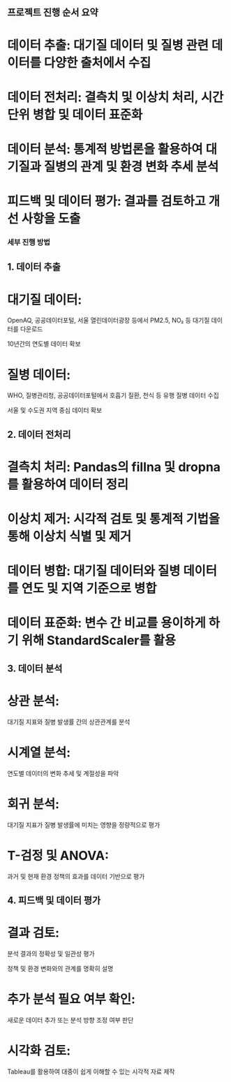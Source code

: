 ## 프로젝트 진행 순서 요약

# 데이터 추출: 대기질 데이터 및 질병 관련 데이터를 다양한 출처에서 수집

# 데이터 전처리: 결측치 및 이상치 처리, 시간 단위 병합 및 데이터 표준화

# 데이터 분석: 통계적 방법론을 활용하여 대기질과 질병의 관계 및 환경 변화 추세 분석

# 피드백 및 데이터 평가: 결과를 검토하고 개선 사항을 도출

### 세부 진행 방법

## 1. 데이터 추출

# 대기질 데이터:

OpenAQ, 공공데이터포털, 서울 열린데이터광장 등에서 PM2.5, NO₂ 등 대기질 데이터를 다운로드

10년간의 연도별 데이터 확보

# 질병 데이터:

WHO, 질병관리청, 공공데이터포털에서 호흡기 질환, 천식 등 유행 질병 데이터 수집

서울 및 수도권 지역 중심 데이터 확보

## 2. 데이터 전처리

# 결측치 처리: Pandas의 fillna 및 dropna를 활용하여 데이터 정리

# 이상치 제거: 시각적 검토 및 통계적 기법을 통해 이상치 식별 및 제거

# 데이터 병합: 대기질 데이터와 질병 데이터를 연도 및 지역 기준으로 병합

# 데이터 표준화: 변수 간 비교를 용이하게 하기 위해 StandardScaler를 활용

## 3. 데이터 분석

# 상관 분석:

대기질 지표와 질병 발생률 간의 상관관계를 분석

# 시계열 분석:

연도별 데이터의 변화 추세 및 계절성을 파악

# 회귀 분석:

대기질 지표가 질병 발생률에 미치는 영향을 정량적으로 평가

# T-검정 및 ANOVA:

과거 및 현재 환경 정책의 효과를 데이터 기반으로 평가

## 4. 피드백 및 데이터 평가

# 결과 검토:

분석 결과의 정확성 및 일관성 평가

정책 및 환경 변화와의 관계를 명확히 설명

# 추가 분석 필요 여부 확인:

새로운 데이터 추가 또는 분석 방향 조정 여부 판단

# 시각화 검토:

Tableau를 활용하여 대중이 쉽게 이해할 수 있는 시각적 자료 제작